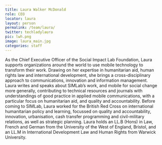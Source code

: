 ```yaml
---
title: Laura Walker McDonald
role: CEO
locator: laura
layout: person
permalink: /team/laura/
twitter: techladylaura
pic: lwh.png
image: laura_main.jpg
categories: staff
---
```


As the Chief Executive Officer of the Social Impact Lab Foundation, Laura supports organizations around the world to use mobile technology to transform their work. Drawing on her expertise in humanitarian aid, human rights law and international development, she brings a cross-disciplinary approach to communications, innovation and information management. Laura writes and speaks about SIMLab’s work, and mobile for social change more generally, contributing to technical resources and journals with understandings of good practice in applied mobile communications, with a particular focus on humanitarian aid, and quality and accountability. Before coming to SIMLab, Laura worked for the British Red Cross on international humanitarian policy and learning, focussed on quality and accountability, innovation, urbanisation, cash transfer programming and civil-military relations, as well as strategic planning. Laura holds an LL.B (Hons) in Law, French and German from the University of the West of England, Bristol, and an LL.M in International Development Law and Human Rights from Warwick University.
